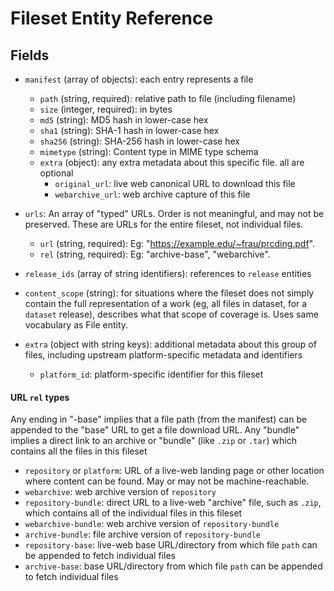 
# Fileset Entity Reference

## Fields

- `manifest` (array of objects): each entry represents a file
  - `path` (string, required): relative path to file (including filename)
  - `size` (integer, required): in bytes
  - `md5` (string): MD5 hash in lower-case hex
  - `sha1` (string): SHA-1 hash in lower-case hex
  - `sha256` (string): SHA-256 hash in lower-case hex
  - `mimetype` (string): Content type in MIME type schema
  - `extra` (object): any extra metadata about this specific file. all are
    optional
    - `original_url`: live web canonical URL to download this file
    - `webarchive_url`: web archive capture of this file
- `urls`: An array of "typed" URLs. Order is not meaningful, and may not be
  preserved. These are URLs for the entire fileset, not individual files.
    - `url` (string, required):
            Eg: "https://example.edu/~frau/prcding.pdf".
    - `rel` (string, required):
            Eg: "archive-base", "webarchive".

- `release_ids` (array of string identifiers): references to `release` entities
- `content_scope` (string): for situations where the fileset does not simply
  contain the full representation of a work (eg, all files in dataset, for a
  `dataset` release), describes what that scope of coverage is. Uses same
  vocabulary as File entity.
- `extra` (object with string keys): additional metadata about this group of
  files, including upstream platform-specific metadata and identifiers
  - `platform_id`: platform-specific identifier for this fileset

#### URL `rel` types

Any ending in "-base" implies that a file path (from the manifest) can be
appended to the "base" URL to get a file download URL. Any "bundle" implies a
direct link to an archive or "bundle" (like `.zip` or `.tar`) which contains
all the files in this fileset

- `repository` or `platform`: URL of a live-web landing page or other location
  where content can be found. May or may not be machine-reachable.
- `webarchive`: web archive version of `repository`
- `repository-bundle`: direct URL to a live-web "archive" file, such as `.zip`,
  which contains all of the individual files in this fileset
- `webarchive-bundle`: web archive version of `repository-bundle`
- `archive-bundle`: file archive version of `repository-bundle`
- `repository-base`: live-web base URL/directory from which file `path` can be
  appended to fetch individual files
- `archive-base`: base URL/directory from which file `path` can be appended to fetch
  individual files

